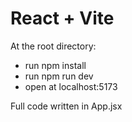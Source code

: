 # React + Vite

At the root directory:

- run npm install
- run npm run dev
- open at localhost:5173

Full code written in App.jsx